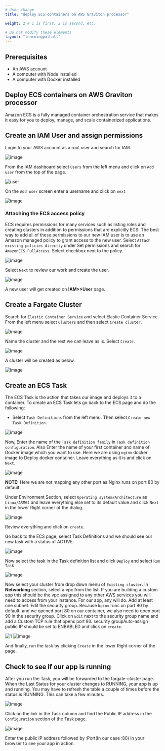 ```yaml
---
# User change
title: "deploy ECS containers on AWS Graviton processor"

weight: 2 # 1 is first, 2 is second, etc.

# Do not modify these elements
layout: "learningpathall"
---
```


## Prerequisites

* An AWS account
* A computer with Node installed
* A computer with Docker installed

## Deploy ECS containers on AWS Graviton processor
Amazon ECS is a fully managed container orchestration service that makes it easy for you to deploy, manage, and scale containerized applications.

## Create an IAM User and assign permissions
Login to your AWS account as a root user and search for IAM.

![image](https://user-images.githubusercontent.com/87687468/235642307-130785da-6ddd-4eb4-afc3-382d441c1c9d.png)

From the IAM dashboard select `Users` from the left menu and click on `Add user` from the top of the page.

![user](https://user-images.githubusercontent.com/87687468/235642557-f2db9563-7c4f-4882-a40a-d81a3c84b9d3.png)

On the `Add user` screen enter a username and click on `next`

![image](https://user-images.githubusercontent.com/87687468/235643519-a0463ba5-d347-4e3d-905e-0f8790008954.png)

### Attaching the ECS access policy
ECS requires permissions for many services such as listing roles and creating clusters in addition to permissions that are explicitly ECS. The best way to add all of these permissions to our new IAM user is to use an Amazon managed policy to grant access to the new user.
Select `Attach existing policies directly` under Set permissions and search for `AmazonECS_FullAccess`. Select checkbox next to the policy.

![image](https://user-images.githubusercontent.com/87687468/235838644-9e96ae76-6f10-4164-818a-aa9f40fd36ef.png)

Select `Next` to review our work and create the user.

![image](https://user-images.githubusercontent.com/87687468/235839326-cba80b0d-50e0-48b3-8584-1593240d4792.png)

A new user will get created on **IAM>>User** page.

## Create a Fargate Cluster
Search for `Elastic Container Service` and select Elastic Container Service. From the left menu select `Clusters` and then select `Create cluster`.

![image](https://user-images.githubusercontent.com/87687468/235840042-e7461d64-1c1f-4a61-b930-fb1c24d36281.png)

Name the cluster and the rest we can leave as is. Select `Create`.

![image](https://user-images.githubusercontent.com/87687468/235840668-d13d607d-b546-4d5f-bf95-00b0f57e8322.png)

A cluster will be created as below.

![image](https://user-images.githubusercontent.com/87687468/235840972-51355567-ac19-476d-b969-7c010cb41688.png)

## Create an ECS Task
The ECS Task is the action that takes our image and deploys it to a container. To create an ECS Task lets go back to the ECS page and do the following:
* Select `Task Definitions` from the left menu. Then select `Create new Task Definition`.

![image](https://user-images.githubusercontent.com/87687468/235845002-667547ac-5cb4-4dfb-b81c-0c379bd45745.png)

Now, Enter the name of the `Task definition family` in  `Task definition configuration`. Also Enter the name of your first container and name of Docker image which you want to use. Here we are using `nginx` docker image to Deploy docker container. Leave everything as it is and click on `Next`.

![image](https://user-images.githubusercontent.com/87687468/235846324-c9d15fec-ba3b-47b9-8f3c-5b72761c1903.png)

**NOTE:** Here we are not mapping any other port as Nginx runs on port 80 by default.

Under Environment Section, select `Operating system/Architecture` as  `Linux/ARM64` and leave everything else set to its default value and click `Next` in the lower Right corner of the dialog.

![image](https://user-images.githubusercontent.com/87687468/235848013-599bfcbe-27a1-4a47-a7ab-2914081b9b2d.png)

Review everything and click on `create`. 

Go back to the ECS page, select Task Definitions and we should see our new task with a status of ACTIVE.

![image](https://user-images.githubusercontent.com/87687468/235849100-2865c98a-77fd-45f9-8d49-5c9acac0f5e9.png)

Now select the task in the Task definition list and click `Deploy` and select `Run Task`

![image](https://user-images.githubusercontent.com/87687468/235880090-aad4cd44-51fd-4e2d-aaf4-d4450db656e5.png)

Now select your cluster from drop down menu of `Existing cluster`. In **Networking** section, select a vpc from the list. If you are building a custom app this should be the vpc assigned to any other AWS services you will need to access from your instance. For our app, any will do. Add at least one subnet.
Edit the security group. Because `Nginx` runs on port 80 by default, and we opened port 80 on our container, we also need to open port 90 in the security group. Click on `Edit` next to the security group name and add a Custom TCP rule that opens port 80.
security groupAuto-assign public IP should be set to ENBABLED and click on `create`.

![1](https://user-images.githubusercontent.com/87687468/235882089-9d7064d5-d2e2-44f6-99fa-1a94947ca246.JPG)
![image](https://user-images.githubusercontent.com/87687468/236178142-dd2d264d-4f5f-44aa-90c9-87f9601acac4.png)

And finally, run the task by clicking `Create` in the lower Right corner of the page.

## Check to see if our app is running
After you run the Task, you will be forwarded to the fargate-cluster page. When the Last Status for your cluster changes to RUNNING, your app is up and running. You may have to refresh the table a couple of times before the status is RUNNING. This can take a few minutes.

![image](https://user-images.githubusercontent.com/87687468/236180290-963d6e6b-a67c-4a74-a102-20f8faa871f5.png)

Click on the link in the Task column and find the Public IP address in the `Configuration` section of the Task page.

![image](https://user-images.githubusercontent.com/87687468/236181529-38d2bb22-59d6-4cd5-a7bc-123fcbe39917.png)


Enter the public IP address followed by :Port(In our case :80) in your browser to see your app in action.




